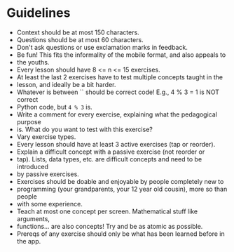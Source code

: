 # Guidelines

* Context should be at most 150 characters.
* Questions should be at most 60 characters.
* Don't ask questions or use exclamation marks in feedback.
* Be fun! This fits the informality of the mobile format, and also appeals to
* the youths.
* Every lesson should have 8 <= n <= 15 exercises.
* At least the last 2 exercises have to test multiple concepts taught in the
* lesson, and ideally be a bit harder.
* Whatever is between `` should be correct code! E.g., 4 % 3 = 1 is NOT correct
* Python code, but `4 % 3` is.
* Write a comment for every exercise, explaining what the pedagogical purpose
* is. What do you want to test with this exercise?
* Vary exercise types.
* Every lesson should have at least 3 active exercises (tap or reorder).
* Explain a difficult concept with a passive exercise (not reorder or
* tap). Lists, data types, etc. are difficult concepts and need to be introduced
* by passive exercises.
* Exercises should be doable and enjoyable by people completely new to
* programming (your grandparents, your 12 year old cousin), more so than people
* with some experience.
* Teach at most one concept per screen. Mathematical stuff like arguments,
* functions… are also concepts! Try and be as atomic as possible.
* Prereqs of any exercise should only be what has been learned before in the
  app.
